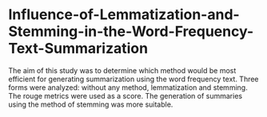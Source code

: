 # Influence-of-Lemmatization-and-Stemming-in-the-Word-Frequency-Text-Summarization
The aim of this study was to determine which method would be most efficient for generating summarization using the word frequency text. Three forms were analyzed: without any method, lemmatization  and stemming. The rouge metrics were used as a score. The generation of summaries using the method of stemming was more suitable.
